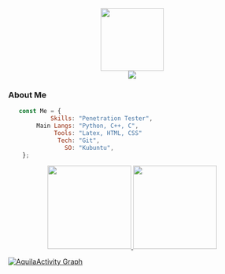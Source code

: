 <div align='center'>
    <img src='https://www.kindpng.com/picc/b/704-7041009_hacker-png.png' height='128px' weidth'128px'><br>
    <img src="https://readme-typing-svg.herokuapp.com/?color=%23B836F7&center=true&vCenter=true&multiline=true&width=500&height=65&lines=Hello+Friend!;I%27m+a+Computer+Science+student+at+UnB">
</div>

</div>
  
  ### About Me
 
```js
   const Me = {
            Skills: "Penetration Tester",
        Main Langs: "Python, C++, C",
             Tools: "Latex, HTML, CSS"
              Tech: "Git",
                SO: "Kubuntu",
    };

```

<div align="center">
  <a href="https://github.com/aquilamacedo">
  <img height="170em" src="https://github-readme-stats.vercel.app/api?username=aquilamacedo&show_icons=true&theme=react&include_all_commits=true&count_private=true&bg_color=0D1117"/>
  <img height="170em" src="https://github-readme-stats.vercel.app/api/top-langs/?username=aquilamacedo&layout=compact&langs_count=7&theme=react&bg_color=0D1117"/>
</div>
    
<a href="https://github.com/aquilamacedo/aquilamacedo.git"><img alt="AquilaActivity Graph" src="https://activity-graph.herokuapp.com/graph?username=aquilamacedo&bg_color=0D1117&color=5BCDEC&line=5BCDEC&point=FFFFFF&hide_border=true" /></a>

</div>
